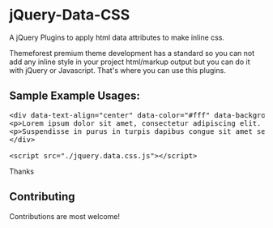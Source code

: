 jQuery-Data-CSS
===============

A jQuery Plugins to apply html data attributes to make inline css.

Themeforest premium theme development has a standard so you can not add any inline style in your project html/markup output but you can do it with jQuery or Javascript. That's where you can use this plugins.

## Sample Example Usages:
<pre>
&lt;div data-text-align="center" data-color="#fff" data-background-color="#f00" data-border="1px solid #DEDEDE" data-padding="20px" data-border-radius="10px" data-overflow="hidden" data-position="relative" data-width="500px" data-display="block" data-margin="0px auto" data-padding-bottom="120px" data-padding-top="120px"&gt;
&lt;p&gt;Lorem ipsum dolor sit amet, consectetur adipiscing elit. Sed eget vehicula turpis. Donec ac arcu quis nunc tristique faucibus. Nulla facilisi. Donec quis sagittis dolor. Nam interdum, nisl id luctus finibus, arcu magna tincidunt est, mollis porttitor eros nisl at magna. Praesent tempor eleifend cursus. Vivamus gravida lectus eu sapien ornare gravida. Maecenas pharetra sed magna sed scelerisque. Vivamus tortor lectus, commodo eget metus at, cursus bibendum tortor. Cum sociis natoque penatibus et magnis dis parturient montes, nascetur ridiculus mus. Vivamus in lectus et mi feugiat rhoncus sed non ex. Vestibulum eget sem fermentum, tempor leo sit amet, fringilla sapien. Aliquam in consequat eros, sed lobortis lacus.&lt;/p&gt;
&lt;p&gt;Suspendisse in purus in turpis dapibus congue sit amet sed elit. Aliquam finibus elementum vehicula. Quisque sit amet diam ut augue sodales tristique. Vestibulum aliquet, mauris eget consequat faucibus, nunc diam ultricies dui, eu venenatis sem risus non nunc. Maecenas id sem consequat velit dapibus tempor eget eget mi. Suspendisse non odio porttitor, mollis justo a, molestie turpis. Duis sagittis sem quis mi ultrices, sed blandit nisi eleifend.&lt;/p&gt;
&lt;/div&gt;

&lt;script src="./jquery.data.css.js"&gt;&lt;/script&gt;
</pre>

Thanks

## Contributing

Contributions are most welcome!